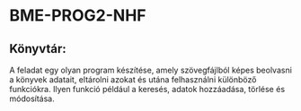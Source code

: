 # BME-PROG2-NHF
## Könyvtár: 

A feladat egy olyan program készítése, amely szövegfájlból képes beolvasni a könyvek adatait, eltárolni azokat és utána felhasználni különböző funkciókra. Ilyen funkció például a keresés, adatok hozzáadása, törlése és módosítása.
